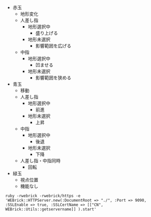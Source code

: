 - 赤玉
	- 地形変化
	- 人差し指
		- 地形選択中
			- 盛り上げる
		- 地形未選択
			- 影響範囲を広げる
	- 中指
		- 地形選択中
			- 凹ませる
		- 地形未選択
			- 影響範囲を狭める
- 青玉
	- 移動
	- 人差し指
		- 地形選択中
			- 前進
		- 地形未選択
			- 上昇
	- 中指
		- 地形選択中
			- 後退
		- 地形未選択
			- 下降
	- 人差し指・中指同時
		- 回転
- 緑玉
	- 視点位置
	- 機能なし

```
ruby -rwebrick -rwebrick/https -e 'WEBrick::HTTPServer.new(:DocumentRoot => "./", :Port => 9090, :SSLEnable => true, :SSLCertName => [["CN", WEBrick::Utils::getservername]] ).start'
```